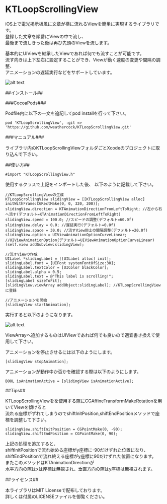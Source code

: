 KTLoopScrollingView
===================

iOS上で電光掲示板風に文章が横に流れるViewを簡単に実現するライブラリです。  
登録した文章を順番にViewの中で流し、  
最後まで流しきった後は再び先頭のViewを流します。  

基本的にUIViewを継承したViewであれば何でも流すことが可能です。  
流す向きは上下左右に設定することができ、Viewが動く速度の変更や間隔の調整、  
アニメーションの遅延実行などをサポートしています。

![alt text](http://placehold.it/320x568)

##インストール##

###CocoaPods###

Podfile内に以下の一文を追記してpod installを行って下さい。

    pod 'KTLoopScrollingView', :git => 'https://github.com/weathercock/KTLoopScrollingView.git'

###マニュアル###

ライブラリ内のKTLoopScrollingViewフォルダごとXcodeのプロジェクトに取り込んで下さい。

##使い方##

    #import "KTLoopScrollingView.h"

使用するクラスで上記をインポートした後、
以下のように記載して下さい。

```objc
//KTLoopScrollingViewの生成
KTLoopScrollingView slidingView = [[KTLoopScrollingView alloc] initWithFrame:CGRectMake(0, 0, 320, 200)];
slidingView.direction = KTAnimationDirectionFromLeftToRight; //左から右へ流す(デフォルト=KTAnimationDirectionFromLeftToRight)
slidingView.speed = 100.0; //スピードの調整(デフォルト=60.0f)
slidingView.delay = 0.0; //遅延実行(デフォルト=0.0f)
slidingView.space = 30.0; //流すView同士の間隔調整(デフォルト=20.0f)
slidingView.option = UIViewAnimationOptionCurveLinear; //UIViewAnimationOption(デフォルト=UIViewAnimationOptionCurveLinear)
[self.view addSubview:slidingView];

//流すViewの作成
UILabel *slidingLabel = [[UILabel alloc] init];
slidingLabel.font = [UIFont systemFontOfSize:30];
slidingLabel.textColor = [UIColor blackColor];
slidingLabel.alpha = 0.5;
slidingLabel.text = @"This label is scrolling!";
[slidingLabel sizeToFit];
[slidingView.viewArray addObject:slidingLabel]; //KTLoopScrollingViewに登録

//アニメーションを開始
[slidingView startAnimation];
```

実行すると以下のようになります。

![alt text](http://placehold.it/320x200)

ViewArrayへ追加するものはUIViewであれば何でも良いので適宜書き換えて使用して下さい。  

アニメーションを停止させるには以下のようにします。

```objc
[slidingView stopAnimation];
```

アニメーションが動作中か否かを確認する際は以下のようにします。

```objc
BOOL isAnimationActive = [slidingView isAnimationActive];
```

##Tips##

KTLoopScrollingViewをを使用する際にCGAffineTransformMakeRotationを用いてViewを傾けると  
流れる座標がずれてしまうのでshiftInitPosition,shiftEndPositionメソッドで座標を調整して下さい。

```objc
slidingView.shiftInitPosition = CGPointMake(0, -90);
slidingView.shiftEndPosition = CGPointMake(0, 90);
```

上記の処理を追加すると、  
shiftInitPositionで流れ始める座標がy座標に-90だけずれた位置になり、  
shiftEndPositionで流れ終える座標がy座標に90だけずれた位置になります。  
またこのメソッドはKTAnimationDirectionが  
水平方向の際はxは座標は無視され、垂直方向の際はy座標は無視されます。

##ライセンス##

本ライブラリはMIT Licenseで配布しております。  
詳しくは付属のLICENSEファイルを御覧ください。

